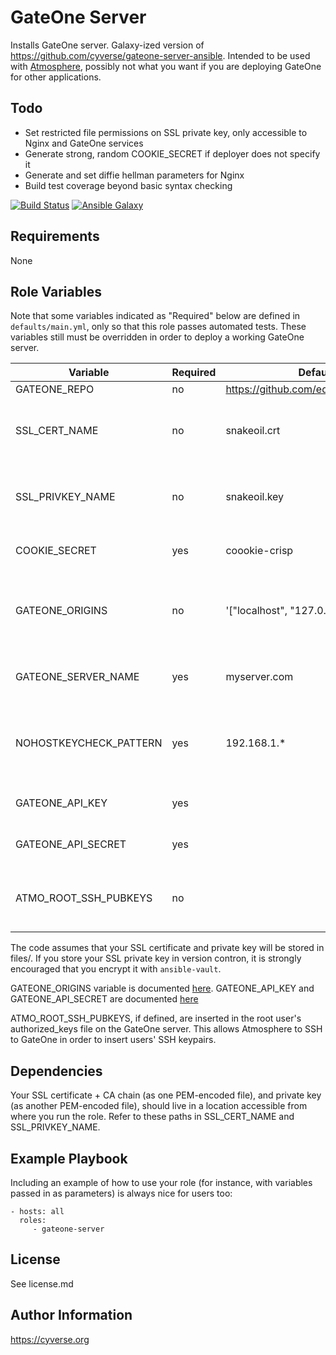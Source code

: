 GateOne Server
=========

Installs GateOne server. Galaxy-ized version of https://github.com/cyverse/gateone-server-ansible. Intended to be used with [Atmosphere](http://github.com/iplantcollaborativeopensource/atmosphere), possibly not what you want if you are deploying GateOne for other applications.

## Todo
- Set restricted file permissions on SSL private key, only accessible to Nginx and GateOne services
- Generate strong, random COOKIE_SECRET if deployer does not specify it
- Generate and set diffie hellman parameters for Nginx
- Build test coverage beyond basic syntax checking

[![Build Status](https://travis-ci.org/CyVerse-Ansible/ansible-gateone-server.svg?branch=master)](https://travis-ci.org/CyVerse-Ansible/ansible-gateone-server)
[![Ansible Galaxy](https://img.shields.io/badge/ansible--galaxy-gateone--server-blue.svg)](https://galaxy.ansible.com/CyVerse-Ansible/gateone-server/)


Requirements
------------

None

Role Variables
--------------

Note that some variables indicated as "Required" below are defined in `defaults/main.yml`, only so that this role passes automated tests. These variables still must be overridden in order to deploy a working GateOne server.

| Variable                | Required | Default                               | Choices | Comments                                                |
|-------------------------|----------|---------------------------------------|---------|---------------------------------------------------------|
| GATEONE_REPO            | no       | https://github.com/edwins/gateone.git |         |                                                         |
| SSL_CERT_NAME           | no       | snakeoil.crt                          |         | Name of your SSL certificate + CA chain in files/       |
| SSL_PRIVKEY_NAME        | no       | snakeoil.key                          |         | Name of your SSL certificate private key file in files/ |
| COOKIE_SECRET           | yes      | coookie-crisp                         |         | Secret to use for cookies                               |
| GATEONE_ORIGINS         | no       | '["localhost", "127.0.0.1"]'          |         | Python-style list of allowed origins (see GateOne docs) |
| GATEONE_SERVER_NAME     | yes      | myserver.com                          |         | Name of your gateone host                               |
| NOHOSTKEYCHECK_PATTERN  | yes      | 192.168.1.*                           |         | ssh_config-style host pattern to skip host key checking |
| GATEONE_API_KEY         | yes      |                                       |         | See GateOne docs                                        |
| GATEONE_API_SECRET      | yes      |                                       |         | See GateOne docs                                        |
| ATMO_ROOT_SSH_PUBKEYS   | no       |                                       |         | List of root public keys for Atmosphere servers         |

The code assumes that your SSL certificate and private key will be stored in files/. If you store your SSL private key in version contron, it is strongly encouraged that you encrypt it with `ansible-vault`.

GATEONE_ORIGINS variable is documented [here](http://liftoff.github.io/GateOne/About/configuration.html?highlight=origins#cmdoption--origins).
GATEONE_API_KEY and GATEONE_API_SECRET are documented [here](https://liftoff.github.io/GateOne/Developer/embedding_api_auth.html#generate-an-api-key-secret)

ATMO_ROOT_SSH_PUBKEYS, if defined, are inserted in the root user's authorized_keys file on the GateOne server. This allows Atmosphere to SSH to GateOne in order to insert users' SSH keypairs.

Dependencies
------------
Your SSL certificate + CA chain (as one PEM-encoded file), and private key (as another PEM-encoded file), should live in a location accessible from where you run the role. Refer to these paths in SSL_CERT_NAME and SSL_PRIVKEY_NAME.

Example Playbook
----------------

Including an example of how to use your role (for instance, with variables passed in as parameters) is always nice for users too:

    - hosts: all
      roles:
         - gateone-server

License
-------

See license.md

Author Information
------------------

https://cyverse.org
